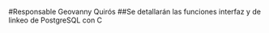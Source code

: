 #Responsable Geovanny Quirós
##Se detallarán las funciones interfaz y de linkeo de PostgreSQL con C
